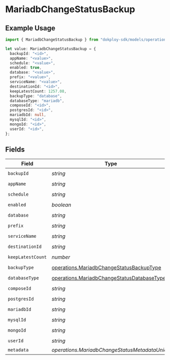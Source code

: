 # MariadbChangeStatusBackup

## Example Usage

```typescript
import { MariadbChangeStatusBackup } from "dokploy-sdk/models/operations";

let value: MariadbChangeStatusBackup = {
  backupId: "<id>",
  appName: "<value>",
  schedule: "<value>",
  enabled: true,
  database: "<value>",
  prefix: "<value>",
  serviceName: "<value>",
  destinationId: "<id>",
  keepLatestCount: 1257.08,
  backupType: "database",
  databaseType: "mariadb",
  composeId: "<id>",
  postgresId: "<id>",
  mariadbId: null,
  mysqlId: "<id>",
  mongoId: "<id>",
  userId: "<id>",
};
```

## Fields

| Field                                                                                                    | Type                                                                                                     | Required                                                                                                 | Description                                                                                              |
| -------------------------------------------------------------------------------------------------------- | -------------------------------------------------------------------------------------------------------- | -------------------------------------------------------------------------------------------------------- | -------------------------------------------------------------------------------------------------------- |
| `backupId`                                                                                               | *string*                                                                                                 | :heavy_check_mark:                                                                                       | N/A                                                                                                      |
| `appName`                                                                                                | *string*                                                                                                 | :heavy_check_mark:                                                                                       | N/A                                                                                                      |
| `schedule`                                                                                               | *string*                                                                                                 | :heavy_check_mark:                                                                                       | N/A                                                                                                      |
| `enabled`                                                                                                | *boolean*                                                                                                | :heavy_check_mark:                                                                                       | N/A                                                                                                      |
| `database`                                                                                               | *string*                                                                                                 | :heavy_check_mark:                                                                                       | N/A                                                                                                      |
| `prefix`                                                                                                 | *string*                                                                                                 | :heavy_check_mark:                                                                                       | N/A                                                                                                      |
| `serviceName`                                                                                            | *string*                                                                                                 | :heavy_check_mark:                                                                                       | N/A                                                                                                      |
| `destinationId`                                                                                          | *string*                                                                                                 | :heavy_check_mark:                                                                                       | N/A                                                                                                      |
| `keepLatestCount`                                                                                        | *number*                                                                                                 | :heavy_check_mark:                                                                                       | N/A                                                                                                      |
| `backupType`                                                                                             | [operations.MariadbChangeStatusBackupType](../../models/operations/mariadbchangestatusbackuptype.md)     | :heavy_check_mark:                                                                                       | N/A                                                                                                      |
| `databaseType`                                                                                           | [operations.MariadbChangeStatusDatabaseType](../../models/operations/mariadbchangestatusdatabasetype.md) | :heavy_check_mark:                                                                                       | N/A                                                                                                      |
| `composeId`                                                                                              | *string*                                                                                                 | :heavy_check_mark:                                                                                       | N/A                                                                                                      |
| `postgresId`                                                                                             | *string*                                                                                                 | :heavy_check_mark:                                                                                       | N/A                                                                                                      |
| `mariadbId`                                                                                              | *string*                                                                                                 | :heavy_check_mark:                                                                                       | N/A                                                                                                      |
| `mysqlId`                                                                                                | *string*                                                                                                 | :heavy_check_mark:                                                                                       | N/A                                                                                                      |
| `mongoId`                                                                                                | *string*                                                                                                 | :heavy_check_mark:                                                                                       | N/A                                                                                                      |
| `userId`                                                                                                 | *string*                                                                                                 | :heavy_check_mark:                                                                                       | N/A                                                                                                      |
| `metadata`                                                                                               | *operations.MariadbChangeStatusMetadataUnion*                                                            | :heavy_minus_sign:                                                                                       | N/A                                                                                                      |